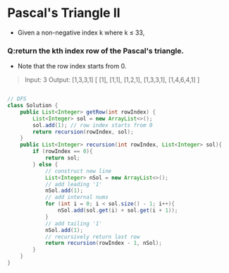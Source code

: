 # Pascal's Triangle II
- Given a non-negative index k where k ≤ 33, 
### Q:return the kth index row of the Pascal's triangle.

- Note that the row index starts from 0.
> Input: 3
> Output: [1,3,3,1]
> [
>      [1],
>     [1,1],
>    [1,2,1],
>   [1,3,3,1],
>  [1,4,6,4,1]
> ]
```java

// DFS
class Solution {
    public List<Integer> getRow(int rowIndex) {
        List<Integer> sol = new ArrayList<>();
        sol.add(1); // row index starts from 0
        return recursion(rowIndex, sol);
    }
    public List<Integer> recursion(int rowIndex, List<Integer> sol){
        if (rowIndex == 0){
            return sol;
        } else {
			// construct new line
            List<Integer> nSol = new ArrayList<>();
			// add leading '1'
            nSol.add(1);
			// add internal nums
            for (int i = 0; i < sol.size() - 1; i++){
                nSol.add(sol.get(i) + sol.get(i + 1));
            }
			// add tailing '1'
            nSol.add(1);
			// recursively return last row
            return recursion(rowIndex - 1, nSol);
        }
    }
}
```
